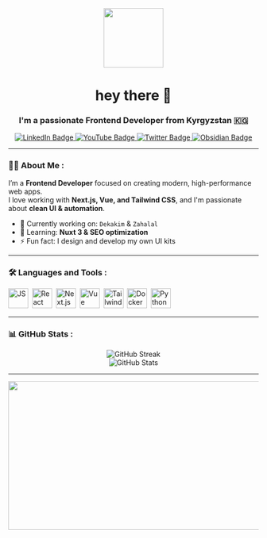 <!-- HEADER -->
<div id="header" align="center">
  <img src="https://media0.giphy.com/media/v1.Y2lkPTc5MGI3NjExdWFhN2xodHUxNzFramhvY29xdzBjZjlnZWNmYmI3azgyYXFqeXd1cCZlcD12MV9pbnRlcm5hbF9naWZfYnlfaWQmY3Q9cw/7Z49eulwv4aGY35RaD/giphy.gif" width="120"/>
  <h1 align="center">hey there 👋</h1>
  <h3 align="center">I'm a passionate Frontend Developer from Kyrgyzstan 🇰🇬</h3>
</div>

<!-- SOCIAL BADGES -->
<div id="badges" align="center">
  <a href="https://linkedin.com/in/your-linkedin">
    <img src="https://img.shields.io/badge/LinkedIn-blue?style=for-the-badge&logo=linkedin&logoColor=white" alt="LinkedIn Badge"/>
  </a>
  <a href="https://youtube.com/@yourchannel">
    <img src="https://img.shields.io/badge/YouTube-red?style=for-the-badge&logo=youtube&logoColor=white" alt="YouTube Badge"/>
  </a>
  <a href="https://twitter.com/yourhandle">
    <img src="https://img.shields.io/badge/Twitter-blue?style=for-the-badge&logo=twitter&logoColor=white" alt="Twitter Badge"/>
  </a>
  <a href="https://obsidian.md/">
    <img src="https://img.shields.io/badge/Obsidian-%23483699.svg?&style=for-the-badge&logo=obsidian&logoColor=white" alt="Obsidian Badge"/>
  </a>
</div>

---

<!-- ABOUT ME -->
### 👨‍💻 About Me :
I’m a **Frontend Developer** focused on creating modern, high-performance web apps.  
I love working with **Next.js, Vue, and Tailwind CSS**, and I'm passionate about **clean UI & automation**.

- 🔭 Currently working on: `Dekakim` & `Zahalal`
- 🌱 Learning: **Nuxt 3 & SEO optimization**
- ⚡ Fun fact: I design and develop my own UI kits

---

<!-- TOOLS -->
### 🛠️ Languages and Tools :
<div>
  <img src="https://cdn.jsdelivr.net/gh/devicons/devicon/icons/javascript/javascript-original.svg" title="JS" alt="JS" width="40" height="40"/>&nbsp;
  <img src="https://cdn.jsdelivr.net/gh/devicons/devicon/icons/react/react-original.svg" title="React" alt="React" width="40" height="40"/>&nbsp;
  <img src="https://cdn.jsdelivr.net/gh/devicons/devicon/icons/nextjs/nextjs-original.svg" title="Next.js" alt="Next.js" width="40" height="40"/>&nbsp;
  <img src="https://cdn.jsdelivr.net/gh/devicons/devicon/icons/vuejs/vuejs-original.svg" title="Vue.js" alt="Vue" width="40" height="40"/>&nbsp;
  <img src="https://cdn.jsdelivr.net/gh/devicons/devicon/icons/tailwindcss/tailwindcss-plain.svg" title="Tailwind" alt="Tailwind" width="40" height="40"/>&nbsp;
  <img src="https://cdn.jsdelivr.net/gh/devicons/devicon/icons/docker/docker-original.svg" title="Docker" alt="Docker" width="40" height="40"/>&nbsp;
  <img src="https://cdn.jsdelivr.net/gh/devicons/devicon/icons/python/python-original.svg" title="Python" alt="Python" width="40" height="40"/>&nbsp;
</div>

---

<!-- STATS -->
### 📊 GitHub Stats :
<div align="center">
  <img src="https://github-readme-streak-stats.herokuapp.com?user=yourusername&theme=dark&hide_border=true" alt="GitHub Streak"/>
  <br/>
  <img src="https://github-readme-stats.vercel.app/api?username=yourusername&show_icons=true&theme=dark&hide_border=true" alt="GitHub Stats"/>
</div>

---

<!-- FOOTER IMAGE -->
<div align="center">
  <img src="https://raw.githubusercontent.com/yourusername/yourusername/main/assets/coding.gif" width="600" height="300"/>
</div>
